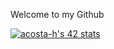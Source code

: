 Welcome to my Github

[![acosta-h's 42 stats](https://badge42.vercel.app/api/v2/cli8zdflu010808kut59eajih/stats?cursusId=21&coalitionId=109)](https://github.com/JaeSeoKim/badge42)
